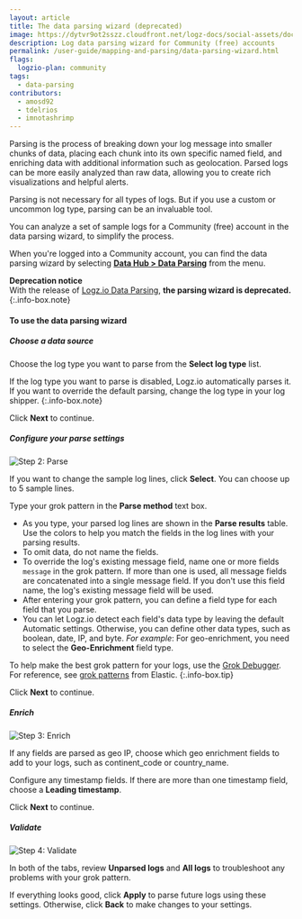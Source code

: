 ```yaml
---
layout: article
title: The data parsing wizard (deprecated)
image: https://dytvr9ot2sszz.cloudfront.net/logz-docs/social-assets/docs-social.jpg
description: Log data parsing wizard for Community (free) accounts
permalink: /user-guide/mapping-and-parsing/data-parsing-wizard.html
flags:
  logzio-plan: community
tags:
  - data-parsing
contributors:
  - amosd92
  - tdelrios
  - imnotashrimp
---
```


Parsing is the process of breaking down your log message into smaller chunks of data,
placing each chunk into its own specific named field,
and enriching data with additional information such as geolocation.
Parsed logs can be more easily analyzed than raw data,
allowing you to create rich visualizations and helpful alerts.

Parsing is not necessary for all types of logs.
But if you use a custom or uncommon log type,
parsing can be an invaluable tool.

You can analyze a set of sample logs for a Community (free) account in the data parsing wizard,
to simplify the process.

When you're logged into a Community account, you can find the data parsing wizard by selecting [**Data Hub > Data Parsing**](https://app.logz.io/#/dashboard/data-parsing/step1) from the menu.


<!-- info-box-start:info -->
**Deprecation notice**<br>
With the release of [Logz.io Data Parsing](https://docs.logz.io/user-guide/mapping-and-parsing/sawmill-parsing.html), **the parsing wizard is deprecated.** 
{:.info-box.note}
<!-- info-box-end -->

#### To use the data parsing wizard

##### Choose a data source

Choose the log type you want to parse from the **Select log type** list.

If the log type you want to parse is disabled,
Logz.io automatically parses it.
If you want to override the default parsing,
change the log type in your log shipper.
{:.info-box.note}

Click **Next** to continue.

##### Configure your parse settings

![Step 2: Parse](https://dytvr9ot2sszz.cloudfront.net/logz-docs/parsing-and-mapping/parsing-and-mapping--step-2-parse.png)

If you want to change the sample log lines, click **Select**.
You can choose up to 5 sample lines.

Type your grok pattern in the **Parse method** text box.

<div class="info-box note notes">

* As you type, your parsed log lines are shown in the **Parse results** table.
  Use the colors to help you match the fields in the log lines
  with your parsing results.
* To omit data, do not name the fields.
* To override the log's existing message field,
  name one or more fields `message` in the grok pattern.
  If more than one is used,
  all message fields are concatenated into a single message field.
  If you don't use this field name,
  the log's existing message field will be used.
* After entering your grok pattern,
  you can define a field type for each field that you parse.
* You can let Logz.io detect each field's data type
  by leaving the default Automatic settings.
  Otherwise, you can define other data types,
  such as boolean, date, IP, and byte.
  _For example_:
  For geo-enrichment, you need to select the **Geo-Enrichment** field type.

</div>

To help make the best grok pattern for your logs,
use the [Grok Debugger](https://grokdebug.herokuapp.com/).
For reference,
see [grok patterns](https://logz.io/blog/logstash-grok/)
from Elastic.
{:.info-box.tip}

Click **Next** to continue.

##### Enrich

![Step 3: Enrich](https://dytvr9ot2sszz.cloudfront.net/logz-docs/parsing-and-mapping/parsing-and-mapping--step-3-enrich.png)

If any fields are parsed as geo IP,
choose which geo enrichment fields to add to your logs,
such as continent_code or country_name.

Configure any timestamp fields.
If there are more than one timestamp field, choose a **Leading timestamp**.

Click **Next** to continue.

##### Validate

![Step 4: Validate](https://dytvr9ot2sszz.cloudfront.net/logz-docs/parsing-and-mapping/parsing-and-mapping--step-4-validate.png)

In both of the tabs,
review **Unparsed logs** and **All logs**
to troubleshoot any problems with your grok pattern.

If everything looks good,
click **Apply** to parse future logs using these settings.
Otherwise, click **Back** to make changes to your settings.
